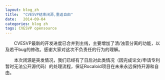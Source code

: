 ```yaml
---
layout: blog_zh
title:  "CVESVP结束闭源,重返自由"
date:   2014-09-04
categories: blog zh
tags: CVESVP opensource
---
```


&emsp;&emsp;CVESVP最新的开发进度已合并到主线，主要增加了清/浊音分离的功能，以及若干bug的修改。感谢大家对这次不负责任的行为的理解。

&emsp;&emsp;本次闭源是突发情况，我们已经有了日后对此类情况（因完成论文/申请专利暂时无法公开源代码）的处理流程，保证Rocaloid项目在未来永远保持开源和自由。

